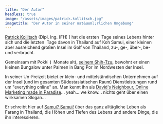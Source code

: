 ```yaml
---
title: "Der Autor"
headless: true
image: "/assets/images/patrick.kollitsch.jpg"
imagetitle: "Der Autor in seiner nat&uuml;rlichen Umgebung"
---
```


<span class="fn n"><a class="url" href="http://kollitsch.de/"><span class="given-name">Patrick</span> <span class="family-name">Kollitsch</span></a></span> (Dipl. Ing. (FH) <i class="far fa-hat-wizard"></i>) hat die ersten <span class="is-datediff" data-from="1975-07-05"></span>&nbsp;Tage seines Lebens hinter sich und die letzten <span class="is-datediff" data-from="2005-01-08"></span>&nbsp;Tage davon in <span class="adr country-name">Thailand</span> auf Koh Samui, einer kleinen aber ausreichend großen Insel im Golf von Thailand, zu-, ge-, &uuml;ber-, be- und verbracht.

Gemeinsam mit Pokki (<i class="far fa-mars"></i> <span class="is-datediff-month" data-from="2005-11-15"></span>&nbsp;Monate alt), <a class="url" href="https://samui-samui.de/tag/shihtzu/">seinem Shih-Tzu</a>, bewohnt er einen kleinen Bungalow unter Palmen in Bang Por im Nordwesten der Insel.

In seiner Un-Freizeit bietet er klein- und mittelst&auml;ndischen Unternehmen auf der Insel (und im gesamten S&uuml;dostasiatischen Raum) Dienstleistungen rund um "everything online" an. Man kennt ihn als <a href="https://davids-neighbour.com/">David's Neighbour, Online Marketing made in Paradise</a>... yeah... we know... nichts geht &uuml;ber einen wirksamen Slogan...

Er schreibt hier auf <a class="url" href="https://samui-samui.de/">Samui? Samui!</a> über das ganz alltägliche Leben als Farang in Thailand, die H&ouml;hen und Tiefen des Lebens und andere Dinge, die ihn interessieren.
